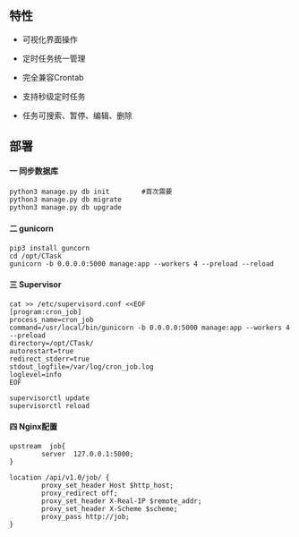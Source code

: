 ## 特性

- 可视化界面操作
- 定时任务统一管理

- 完全兼容Crontab
- 支持秒级定时任务
- 任务可搜索、暂停、编辑、删除

## 部署

#### 一 同步数据库
```
python3 manage.py db init        #首次需要
python3 manage.py db migrate
python3 manage.py db upgrade
```

#### 二 gunicorn
```
pip3 install guncorn
cd /opt/CTask
gunicorn -b 0.0.0.0:5000 manage:app --workers 4 --preload --reload
```


#### 三 Supervisor
```
cat >> /etc/supervisord.conf <<EOF
[program:cron_job]
process_name=cron_job
command=/usr/local/bin/gunicorn -b 0.0.0.0:5000 manage:app --workers 4 --preload
directory=/opt/CTask/
autorestart=true
redirect_stderr=true
stdout_logfile=/var/log/cron_job.log
loglevel=info
EOF

supervisorctl update
supervisorctl reload
```

#### 四 Nginx配置
```
upstream  job{
        server  127.0.0.1:5000;
}

location /api/v1.0/job/ {
        proxy_set_header Host $http_host;
        proxy_redirect off;
        proxy_set_header X-Real-IP $remote_addr;
        proxy_set_header X-Scheme $scheme;
        proxy_pass http://job;
}
```
